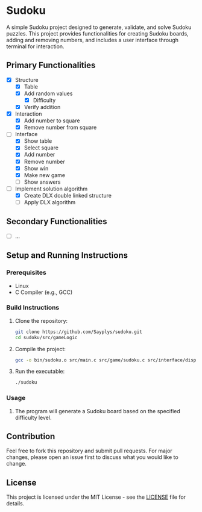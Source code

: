 # Sudoku

A simple Sudoku project designed to generate, validate, and solve Sudoku puzzles. This project provides functionalities for creating Sudoku boards, adding and removing numbers, and includes a user interface through terminal for interaction.

## Primary Functionalities

- [x] Structure
    - [x] Table
    - [x] Add random values
        - [x] Difficulty
    - [x] Verify addition
- [x] Interaction
    - [x] Add number to square
    - [x] Remove number from square
- [ ] Interface
    - [x] Show table
    - [x] Select square
    - [x] Add number
    - [x] Remove number
    - [x] Show win
    - [x] Make new game
    - [ ] Show answers
- [ ] Implement solution algorithm
    - [x] Create DLX double linked structure
    - [ ] Apply DLX algorithm

## Secondary Functionalities

- [ ] ...

## Setup and Running Instructions

### Prerequisites

- Linux
- C Compiler (e.g., GCC)

### Build Instructions

1. Clone the repository:
    ```sh
    git clone https://github.com/Sayplys/sudoku.git
    cd sudoku/src/gameLogic
    ```

2. Compile the project:
    ```sh
    gcc -o bin/sudoku.o src/main.c src/game/sudoku.c src/interface/displayer.c src/interface/handlers.c src/interface/listener.c
    ```

3. Run the executable:
    ```sh
    ./sudoku
    ```

### Usage

1. The program will generate a Sudoku board based on the specified difficulty level.

## Contribution

Feel free to fork this repository and submit pull requests. For major changes, please open an issue first to discuss what you would like to change.

## License

This project is licensed under the MIT License - see the [LICENSE](LICENSE) file for details.

